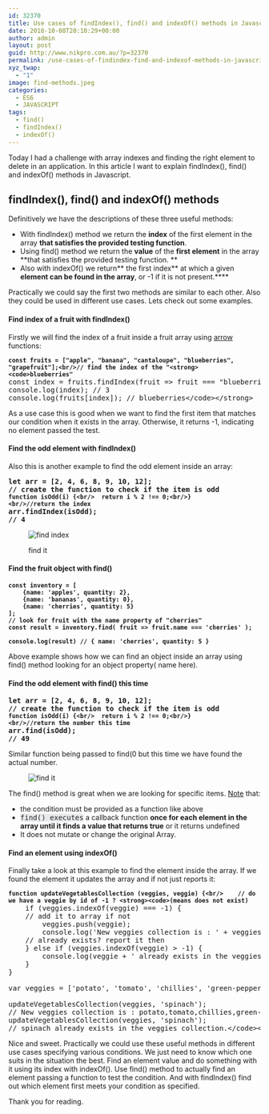 ```yaml
---
id: 32370
title: Use cases of findIndex(), find() and indexOf() methods in Javascript ES6
date: 2018-10-08T20:10:29+00:00
author: admin
layout: post
guid: http://www.nikpro.com.au/?p=32370
permalink: /use-cases-of-findindex-find-and-indexof-methods-in-javascript-es6/
xyz_twap:
  - "1"
image: find-methods.jpeg
categories:
  - ES6
  - JAVASCRIPT
tags:
  - find()
  - findIndex()
  - indexOf()
---
```

Today I had a challenge with array indexes and finding the right element to delete in an application. In this article I want to explain findIndex(), find() and indexOf() methods in Javascript.

## findIndex(), find() and indexOf() methods

Definitively we have the descriptions of these three useful methods:

  * With findIndex() method we return the **index** of the first element in the array **that satisfies the provided testing function**.
  * Using find() method we return the **value** of the **first element** in the array **that satisfies the provided testing function. **
  * Also with indexOf() we return** the first index** at which a given **element can be found in the array**, or -1 if it is not present.****

Practically we could say the first two methods are similar to each other. Also they could be used in different use cases. Lets check out some examples.

#### Find index of a fruit with findIndex()

Firstly we will find the index of a fruit inside a fruit array using [arrow](http://www.nikpro.com.au/some-arrow-function-benefits-with-examples-explained/) functions:

<pre class="wp-block-preformatted"><strong><code>const fruits = ["apple", "banana", "cantaloupe", "blueberries", "grapefruit"];&lt;br/>// find the index of the "&lt;strong>&lt;code>blueberries"</code></strong>
const index = fruits.findIndex(fruit => fruit === "blueberries");
console.log(index); // 3
console.log(fruits[index]); // blueberries&lt;/code>&lt;/strong></pre>

As a use case this is good when we want to find the first item that matches our condition when it exists in the array. Otherwise, it returns -1, indicating no element passed the test.

#### Find the odd element with findIndex()

Also this is another example to find the odd element inside an array:

<pre class="wp-block-preformatted"><strong>let arr = [2, 4, 6, 8, 9, 10, 12];</strong><br /><strong>// create the function to check if the item is odd</strong><br /><strong><code>function isOdd(i) {&lt;br/>  return i % 2 !== 0;&lt;br/>}&lt;br/>//return the index</code></strong><br /><strong>arr.findIndex(isOdd);</strong><br /><strong>// 4</strong><br /></pre><figure class="wp-block-image">

<img src="http://www.nikpro.com.aufind-index.png" alt="find index" class="wp-image-32372" srcset="http://testgatsby.localfind-index.png 1680w, http://testgatsby.localfind-index-300x113.png 300w, http://testgatsby.localfind-index-768x288.png 768w, http://testgatsby.localfind-index-1024x384.png 1024w, http://testgatsby.localfind-index-1568x588.png 1568w" sizes="(max-width: 1680px) 100vw, 1680px" /> <figcaption>find it</figcaption></figure> 

#### Find the fruit object with find()

<pre class="wp-block-preformatted"><strong><code>const inventory = [
    {name: 'apples', quantity: 2},
    {name: 'bananas', quantity: 0},
    {name: 'cherries', quantity: 5}
];
// look for fruit with the name property of "cherries"
const result = inventory.find( fruit => fruit.name === 'cherries' );

console.log(result) // { name: 'cherries', quantity: 5 }</code></strong></pre>

Above example shows how we can find an object inside an array using find() method looking for an object property( name here).

#### Find the odd element with find() this time

<pre class="wp-block-preformatted"><strong>let arr = [2, 4, 6, 8, 9, 10, 12];</strong><br /><strong>// create the function to check if the item is odd</strong><br /><strong><code>function isOdd(i) {&lt;br/>  return i % 2 !== 0;&lt;br/>}&lt;br/>//return the number this time</code></strong><br /><strong>arr.find(isOdd);</strong><br /><strong>// 49</strong></pre>

Similar function being passed to find(0 but this time we have found the actual number.<figure class="wp-block-image">

<img src="http://www.nikpro.com.aufind-it.jpg" alt="find it" class="wp-image-32371" srcset="http://testgatsby.localfind-it.jpg 386w, http://testgatsby.localfind-it-300x239.jpg 300w" sizes="(max-width: 386px) 100vw, 386px" /> </figure> 

The find() method is great when we are looking for specific items. <a href="https://codeburst.io/learn-javascript-es6-array-find-array-findindex-7fe4f63c6974" target="_blank" rel="noopener noreferrer">Note</a> that:

  * the condition must be provided as a function like above
  * <span style="color: #23282d; font-family: Menlo, Consolas, monaco, monospace;"><span style="background-color: #e8eaeb;">find() executes</span></span> a callback function **once for each element in the array until it finds a value that returns true** or it returns undefined
  * It does not mutate or change the original Array.

#### Find an element using indexOf()

Finally take a look at this example to find the element inside the array. If we found the element it updates the array and if not just reports it:

<pre class="wp-block-preformatted"><strong><code>function updateVegetablesCollection (veggies, veggie) {&lt;br/>    // do we have a veggie by id of -1 ? &lt;strong>&lt;code>(means does not exist)</code></strong>
    if (veggies.indexOf(veggie) === -1) {<br />    // add it to array if not
        veggies.push(veggie);
        console.log('New veggies collection is : ' + veggies);<br />    // already exists? report it then
    } else if (veggies.indexOf(veggie) > -1) {
        console.log(veggie + ' already exists in the veggies collection.');
    }
}

var veggies = ['potato', 'tomato', 'chillies', 'green-pepper'];

updateVegetablesCollection(veggies, 'spinach'); 
// New veggies collection is : potato,tomato,chillies,green-pepper,spinach
updateVegetablesCollection(veggies, 'spinach'); 
// spinach already exists in the veggies collection.&lt;/code>&lt;/strong></pre>

Nice and sweet. Practically we could use these useful methods in different use cases specifying various conditions. We just need to know which one suits in the situation the best. Find an element value and do something with it using its index with indexOf(). Use find() method to actually find an element passing a function to test the condition. And with findIndex() find out which element first meets your condition as specified. 

Thank you for reading.